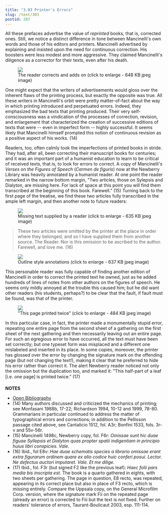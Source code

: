 ```yaml
---
title: "3.03 Printer's Errors"
slug: /text/303
postid: 207
---
```

All these prefaces advertise the value of *reprinted* books, that is, corrected ones. Still, we notice a distinct difference in tone between Mancinelli's own words and those of his editors and printers. Mancinelli advertised by explaining and insisted upon the need for continuous correction. His boosters were less modest and more aggressive. They claimed Mancinelli's diligence as a corrector for their texts, even after his death.

<figure class="mkdn-figure">
    <div onClick="createLightbox('/images_full/3.00_Chapter_Three/Inc.5455,-Carmen-de-floribus-ad-Veliternos,-pg.41v-42r.jpg')" data="/images_full/0.00_Introduction/Wing-ZP-535.D175Negrotitle.jpg" class="mkdn-image-link" id="lbimage">
    <img class="mkdn-image" src="/images_full/3.00_Chapter_Three/Inc.5455,-Carmen-de-floribus-ad-Veliternos,-pg.41v-42r.jpg" />
    <figcaption class="mkdn-figcaption">The reader corrects and adds on (click to enlarge - 648 KB jpeg image)</figcaption>
    </div>
</figure>

One might expect that the writers of advertisements would gloss over the inherent flaws of the printing process, but exactly the opposite was true. All these writers in Mancinelli's orbit were pretty matter-of-fact about the way in which printing introduced and perpetuated errors. Indeed, they emphasized the bad texts that printing produced. Their very self-consciousness was a vindication of the processes of correction, revision, and enlargement that characterized the creation of successive editions of texts that were -- even in imperfect form -- highly successful. It seems likely that Mancinelli himself prompted this notion of continuous revision as a positive aspect of his works. (14)

Readers, too, often calmly took the imperfections of printed books in stride. They had, after all, been correcting their manuscript books for centuries; and it was an important part of a humanist education to learn to be critical of received texts, that is, to look for errors to correct. A copy of Mancinelli's *Verses on the Figures of Speech* (*Carmen de figuris*) now at the Newberry Library was heavily annotated by a humanist reader. At one point the reader remarked in the narrow bottom margin, "Two articles, those on Sylepsis and Dialyton, are missing here. For lack of space at this point you will find them transcribed at the beginning of this book. Farewell." (15) Turning back to the first page of the treatise, we find these two articles fully transcribed in the ample left margin, and then another note to future readers:

<figure class="mkdn-figure">
    <div onClick="createLightbox('/images_full/3.00_Chapter_Three/Inc.5455,-Carmen-de-floribus-ad-Veliternos,-pg.40v-41r.jpg')" data="/images_full/0.00_Introduction/Wing-ZP-535.D175Negrotitle.jpg" class="mkdn-image-link" id="lbimage">
    <img class="mkdn-image" src="/images_full/3.00_Chapter_Three/Inc.5455,-Carmen-de-floribus-ad-Veliternos,-pg.40v-41r.jpg" />
    <figcaption class="mkdn-figcaption">Missing text supplied by a reader (click to enlarge - 635 KB jpeg image)</figcaption>
    </div>
</figure>

> These two articles were omitted by the printer at the place in order where they belonged, and so I have supplied them from another source. The Reader. Nor is this omission to be ascribed to the author. Farewell, and love me. (16)



<figure class="mkdn-figure">
    <div onClick="createLightbox('/images_full/3.00_Chapter_Three/Inc.5455,-Carmen-de-floribus-ad-Veliternos,-DETAIL-pg.40r.jpg')" data="/images_full/0.00_Introduction/Wing-ZP-535.D175Negrotitle.jpg" class="mkdn-image-link" id="lbimage">
    <img class="mkdn-image" src="/images_full/3.00_Chapter_Three/Inc.5455,-Carmen-de-floribus-ad-Veliternos,-DETAIL-pg.40r.jpg" />
    <figcaption class="mkdn-figcaption">Outline style annotations (click to enlarge - 637 KB jpeg image)</figcaption>
    </div>
</figure>

This personable reader was fully capable of finding another edition of Mancinelli in order to correct the printed text he owned, just as he added hundreds of lines of notes from other authors on the figures of speech. He seems only mildly annoyed at the trouble this caused him; but he did want other readers (his students, perhaps?) to be clear that the fault, if fault must be found, was that of the printer.

<figure class="mkdn-figure">
    <div onClick="createLightbox('/images_full/3.00_Chapter_Three/Inc.5455,-Carmen-de-floribus-ad-Veliternos,-DETAIL-pg.43r.jpg')" data="/images_full/0.00_Introduction/Wing-ZP-535.D175Negrotitle.jpg" class="mkdn-image-link" id="lbimage">
    <img class="mkdn-image" src="/images_full/3.00_Chapter_Three/Inc.5455,-Carmen-de-floribus-ad-Veliternos,-DETAIL-pg.43r.jpg" />
    <figcaption class="mkdn-figcaption">&quot;This page printed twice&quot; (click to enlarge - 484 KB jpeg image)</figcaption>
    </div>
</figure>

In this particular case, in fact, the printer made a monumentally stupid error, repeating one entire page from the second sheet of a gathering on the first sheet of the next gathering and then necessarily leaving out an entire page. For such an egregious error to have occurred, all the text must have been set correctly; but one typeset form was misplaced and a different one mislabeled and inserted in its place. In some copies, moreover, the printer has glossed over the error by changing the signature mark on the offending page (but not changing the text!), making it clear that he preferred to hide his error rather than correct it. The alert Newberry reader noticed not only the omission but the duplication too, and marked it: "This half-part of a leaf [i.e. one page] is printed twice." (17)

**NOTES**
* [Open Bibliography](/bibliography.pdf)
* (14) Many authors discussed and criticized the mechanics of printing; see Monfasani 1988b, 17-22; Richardson 1994, 10-12 and 1999, 78-80. Grammarians in particular continued to address the matter of typographical errors and corrections; in addition to the Pellisson passage cited above, see Cantalicio 1512, fol. A3r; Bonfini 1533, fols. 3r-v and 55v-56r.
* (15) Mancinelli 1498c, Newberry copy, fol. F6r: *Omissae sunt hic duae figuae Syllepsis et Dialyton quas propter spatii indigentiam in principio huius libri conspicies. Vale.*
* (16) Ibid., fol E8v: *Hae duae schematis species a librario omissae erant extra figurarum ordinem quare ex alio codice huic conferi posui. Lector. Ne defectus auctori imputaret. Vale. Et me dilige.*
* (17) Ibid., fol. F3r (but signed F2 like the previous leaf): *Haec folii pars media bis inscripta est.* The book is a quarto gathered in eights, with two sheets per gathering. The page in question, E8 recto, was repeated, appearing in its correct place but also in place of F3 recto, which is missing entirely. Compare the Uppsala copy, on the General Microfilm Corp. version, where the signature mark Fii on the repeated page (already an error) is corrected to Fiii but the text is not fixed. Further on readers' tolerance of errors, Taurant-Boulicaut 2003, esp. 111-114.
